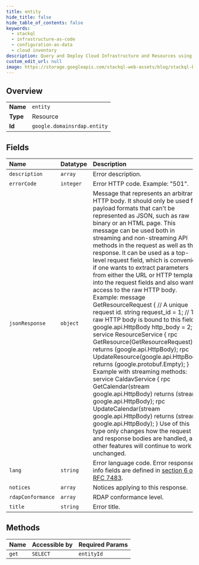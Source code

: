 ```yaml
---
title: entity
hide_title: false
hide_table_of_contents: false
keywords:
  - stackql
  - infrastructure-as-code
  - configuration-as-data
  - cloud inventory
description: Query and Deploy Cloud Infrastructure and Resources using SQL
custom_edit_url: null
image: https://storage.googleapis.com/stackql-web-assets/blog/stackql-blog-post-featured-image.png
---
```

  
    

## Overview
<table><tbody>
<tr><td><b>Name</b></td><td><code>entity</code></td></tr>
<tr><td><b>Type</b></td><td>Resource</td></tr>
<tr><td><b>Id</b></td><td><code>google.domainsrdap.entity</code></td></tr>
</tbody></table>

## Fields
| Name | Datatype | Description |
|:-----|:---------|:------------|
| `description` | `array` | Error description. |
| `errorCode` | `integer` | Error HTTP code. Example: "501". |
| `jsonResponse` | `object` | Message that represents an arbitrary HTTP body. It should only be used for payload formats that can't be represented as JSON, such as raw binary or an HTML page. This message can be used both in streaming and non-streaming API methods in the request as well as the response. It can be used as a top-level request field, which is convenient if one wants to extract parameters from either the URL or HTTP template into the request fields and also want access to the raw HTTP body. Example: message GetResourceRequest { // A unique request id. string request_id = 1; // The raw HTTP body is bound to this field. google.api.HttpBody http_body = 2; } service ResourceService { rpc GetResource(GetResourceRequest) returns (google.api.HttpBody); rpc UpdateResource(google.api.HttpBody) returns (google.protobuf.Empty); } Example with streaming methods: service CaldavService { rpc GetCalendar(stream google.api.HttpBody) returns (stream google.api.HttpBody); rpc UpdateCalendar(stream google.api.HttpBody) returns (stream google.api.HttpBody); } Use of this type only changes how the request and response bodies are handled, all other features will continue to work unchanged. |
| `lang` | `string` | Error language code. Error response info fields are defined in [section 6 of RFC 7483](https://tools.ietf.org/html/rfc7483#section-6). |
| `notices` | `array` | Notices applying to this response. |
| `rdapConformance` | `array` | RDAP conformance level. |
| `title` | `string` | Error title. |
## Methods
| Name | Accessible by | Required Params |
|:-----|:--------------|:----------------|
| `get` | `SELECT` | `entityId` |
